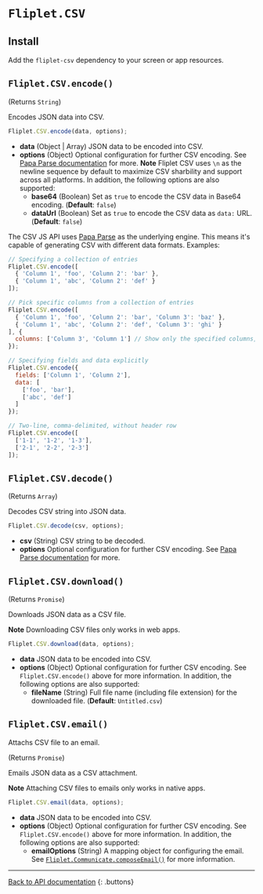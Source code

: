 # `Fliplet.CSV`

## Install

Add the `fliplet-csv` dependency to your screen or app resources.

## `Fliplet.CSV.encode()`

(Returns `String`)

Encodes JSON data into CSV.

```js
Fliplet.CSV.encode(data, options);
```

* **data** (Object \| Array) JSON data to be encoded into CSV.
* **options** (Object) Optional configuration for further CSV encoding. See [Papa Parse documentation](https://www.papaparse.com/docs#json-to-csv) for more. **Note** Fliplet CSV uses `\n` as the newline sequence by default to maximize CSV sharbility and support across all platforms. In addition, the following options are also supported:
   * **base64** (Boolean) Set as `true` to encode the CSV data in Base64 encoding. (**Default**: `false`)
   * **dataUrl** (Boolean) Set as `true` to encode the CSV data as `data:` URL. (**Default**: `false`)

The CSV JS API uses [Papa Parse](https://www.papaparse.com/) as the underlying engine. This means it's capable of generating CSV with different data formats. Examples:

```js
// Specifying a collection of entries
Fliplet.CSV.encode([
  { 'Column 1', 'foo', 'Column 2': 'bar' },
  { 'Column 1', 'abc', 'Column 2': 'def' }
]);

// Pick specific columns from a collection of entries
Fliplet.CSV.encode([
  { 'Column 1', 'foo', 'Column 2': 'bar', 'Column 3': 'baz' },
  { 'Column 1', 'abc', 'Column 2': 'def', 'Column 3': 'ghi' }
], {
  columns: ['Column 3', 'Column 1'] // Show only the specified columns, in given order
});

// Specifying fields and data explicitly
Fliplet.CSV.encode({
  fields: ['Column 1', 'Column 2'],
  data: [
    ['foo', 'bar'],
    ['abc', 'def']
  ]
});

// Two-line, comma-delimited, without header row
Fliplet.CSV.encode([
  ['1-1', '1-2', '1-3'],
  ['2-1', '2-2', '2-3']
]);
```

## `Fliplet.CSV.decode()`

(Returns `Array`)

Decodes CSV string into JSON data.

```js
Fliplet.CSV.decode(csv, options);
```

* **csv** (String) CSV string to be decoded.
* **options** Optional configuration for further CSV encoding. See [Papa Parse documentation](https://www.papaparse.com/docs#config) for more.

## `Fliplet.CSV.download()`

(Returns `Promise`)

Downloads JSON data as a CSV file.

**Note** Downloading CSV files only works in web apps.

```js
Fliplet.CSV.download(data, options);
```

* **data** JSON data to be encoded into CSV.
* **options** (Object) Optional configuration for further CSV encoding. See `Fliplet.CSV.encode()` above for more information. In addition, the following options are also supported:
   * **fileName** (String) Full file name (including file extension) for the downloaded file. (**Default**: `Untitled.csv`)

## `Fliplet.CSV.email()`

Attachs CSV file to an email.

(Returns `Promise`)

Emails JSON data as a CSV attachment.

**Note** Attaching CSV files to emails only works in native apps.

```js
Fliplet.CSV.email(data, options);
```

* **data** JSON data to be encoded into CSV.
* **options** (Object) Optional configuration for further CSV encoding. See `Fliplet.CSV.encode()` above for more information. In addition, the following options are also supported:
   * **emailOptions** (String) A mapping object for configuring the email. See [`Fliplet.Communicate.composeEmail()`](https://developers.fliplet.com/API/fliplet-communicate.html#compose-an-email) for more information.

---

[Back to API documentation](../API-Documentation.md)
{: .buttons}
